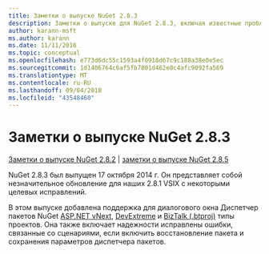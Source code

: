 ```yaml
---
title: Заметки о выпуске NuGet 2.8.3
description: Заметки о выпуске для NuGet 2.8.3, включая известные проблемы, исправления ошибок, добавленные функции и запросы на изменение структуры.
author: karann-msft
ms.author: karann
ms.date: 11/11/2016
ms.topic: conceptual
ms.openlocfilehash: e773d6dc55c1593a4f0918d67c9c188a38e0e5ec
ms.sourcegitcommit: 1d1406764c6af5fb7801d462e0c4afc9092fa569
ms.translationtype: MT
ms.contentlocale: ru-RU
ms.lasthandoff: 09/04/2018
ms.locfileid: "43548460"
---
```

# <a name="nuget-283-release-notes"></a>Заметки о выпуске NuGet 2.8.3

[Заметки о выпуске NuGet 2.8.2](../release-notes/nuget-2.8.2.md) | [заметки о выпуске NuGet 2.8.5](../release-notes/nuget-2.8.5.md)

NuGet 2.8.3 был выпущен 17 октября 2014 г. Он представляет собой незначительное обновление для наших 2.8.1 VSIX с некоторыми целевых исправлений.

В этом выпуске добавлена поддержка для диалогового окна Диспетчер пакетов NuGet [ASP.NET vNext](http://www.asp.net/vnext), [DevExtreme](http://js.devexpress.com/) и [BizTalk (.btproj)](/biztalk/core/developing-biztalk-server-applications) типы проектов. Она также включает надежности исправлены ошибки, связанные со сценариями, если включить восстановление пакета и сохранения параметров диспетчера пакетов.
